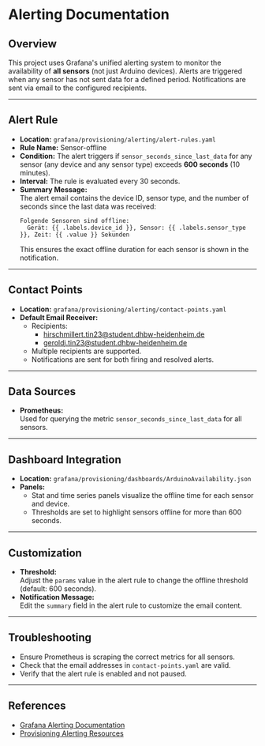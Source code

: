 # Alerting Documentation

## Overview

This project uses Grafana's unified alerting system to monitor the availability of **all sensors** (not just Arduino devices). Alerts are triggered when any sensor has not sent data for a defined period. Notifications are sent via email to the configured recipients.

***

## Alert Rule

- **Location:** `grafana/provisioning/alerting/alert-rules.yaml`
- **Rule Name:** Sensor-offline
- **Condition:** The alert triggers if `sensor_seconds_since_last_data` for any sensor (any device and any sensor type) exceeds **600 seconds** (10 minutes).
- **Interval:** The rule is evaluated every 30 seconds.
- **Summary Message:**  
  The alert email contains the device ID, sensor type, and the number of seconds since the last data was received:
  ```
  Folgende Sensoren sind offline:
    Gerät: {{ .labels.device_id }}, Sensor: {{ .labels.sensor_type }}, Zeit: {{ .value }} Sekunden
  ```
  This ensures the exact offline duration for each sensor is shown in the notification.

***

## Contact Points

- **Location:** `grafana/provisioning/alerting/contact-points.yaml`
- **Default Email Receiver:**  
  - Recipients:  
    - hirschmillert.tin23@student.dhbw-heidenheim.de  
    - geroldj.tin23@student.dhbw-heidenheim.de
  - Multiple recipients are supported.
  - Notifications are sent for both firing and resolved alerts.

***

## Data Sources

- **Prometheus:**  
  Used for querying the metric `sensor_seconds_since_last_data` for all sensors.

***

## Dashboard Integration

- **Location:** `grafana/provisioning/dashboards/ArduinoAvailability.json`
- **Panels:**  
  - Stat and time series panels visualize the offline time for each sensor and device.
  - Thresholds are set to highlight sensors offline for more than 600 seconds.

***

## Customization

- **Threshold:**  
  Adjust the `params` value in the alert rule to change the offline threshold (default: 600 seconds).
- **Notification Message:**  
  Edit the `summary` field in the alert rule to customize the email content.

***

## Troubleshooting

- Ensure Prometheus is scraping the correct metrics for all sensors.
- Check that the email addresses in `contact-points.yaml` are valid.
- Verify that the alert rule is enabled and not paused.

***

## References

- [Grafana Alerting Documentation](https://grafana.com/docs/grafana/latest/alerting/)
- [Provisioning Alerting Resources](https://grafana.com/docs/grafana/latest/administration/provisioning/#alerting)